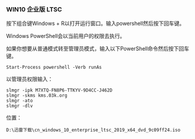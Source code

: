 ### WIN10 企业版 LTSC 

按下组合键Windows + R以打开运行窗口。输入powershell然后按下回车键。

Windows PowerShell会以当前用户的权限去执行。

如果你想要从普通模式转至管理员模式，输入以下PowerShell命令然后按下回车键。

```
Start-Process powershell -Verb runAs
```

以管理员权限输入：

```
slmgr -ipk M7XTQ-FN8P6-TTKYV-9D4CC-J462D
slmgr -skms kms.03k.org
slmgr -ato
slmgr -dlv
```

位置：
```
D:\迅雷下载\cn_windows_10_enterprise_ltsc_2019_x64_dvd_9c09ff24.iso
```
